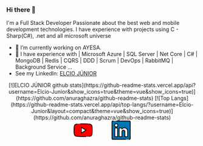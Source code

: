 ### Hi there 👋

I'm a Full Stack Developer Passionate about the best web and mobile development technologies. I have experience with projects using C - Sharp(C#), .net and all microsoft universe


- 🔭 I’m currently working on AYESA.
- 🌱 I have experience with | Microsoft Azure | SQL Server | Net Core | C# | MongoDB | Redis | CQRS | DDD | Scrum | DevOps | RabbitMQ | Background Service ...
- See my LinkedIn: [ELCIO JÚNIOR](https://www.linkedin.com/in/elcio-juniorr/)

<div align="center" >
[![ELCIO JÚNIOR github stats](https://github-readme-stats.vercel.app/api?username=Elcio-Junior&show_icons=true&theme=vue&show_icons=true)](https://github.com/anuraghazra/github-readme-stats)
[![Top Langs](https://github-readme-stats.vercel.app/api/top-langs/?username=Elcio-Junior&layout=compact&theme=vue&show_icons=true)](https://github.com/anuraghazra/github-readme-stats)
<div style="align-self: center;align-items: center; display: flex; justify-content: space-between; width: 150px;" >
   <a href="#">
    <img src="https://github.com/Elcio-Junior/Elcio-Junior/blob/main/github/youtube.png" alt="youtube" height="50">
  </a>
   <a href="https://www.linkedin.com/in/elcio-juniorr/">
    <img src="https://github.com/Elcio-Junior/Elcio-Junior/blob/main/github/linkedin.png" height="50">
  </a>
</div>
</div>

